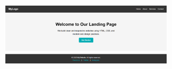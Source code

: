 ![image](https://github.com/varshini-072/Tasks1/blob/14ac683464aad52578b5df08dd1be2985bb7bf9e/Screenshot%202025-09-22%20155417.png)
